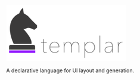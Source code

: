 <img src="assets/logo.png" alt="templar-logo" height="150">

A declarative language for UI layout and generation.
